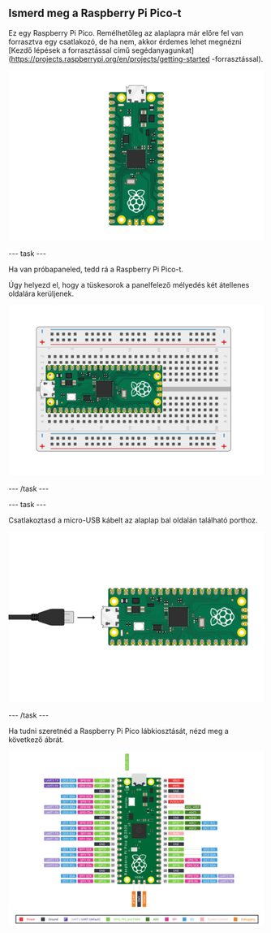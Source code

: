 ## Ismerd meg a Raspberry Pi Pico-t

Ez egy Raspberry Pi Pico. Remélhetőleg az alaplapra már előre fel van forrasztva egy csatlakozó, de ha nem, akkor érdemes lehet megnézni [Kezdő lépések a forrasztással című segédanyagunkat] (https://projects.raspberrypi.org/en/projects/getting-started -forrasztással).

![Raspberry Pi Pico](images/Pico-Top-Headers.png)

\--- task ---

Ha van próbapaneled, tedd rá a Raspberry Pi Pico-t.

Úgy helyezd el, hogy a tüskesorok a panelfelező mélyedés két átellenes oldalára kerüljenek.

![Pico próbapanelen](images/Pico-Top-Breadboard.png)

\--- /task ---

\--- task ---

Csatlakoztasd a micro-USB kábelt az alaplap bal oldalán található porthoz.

![Micro-USB kábel csatlakoztatása Pico-hoz](images/Pico-Top-Plug-v2.png)

\--- /task ---

Ha tudni szeretnéd a Raspberry Pi Pico lábkiosztását, nézd meg a következő ábrát.

![Raspberry Pi Pico lábkiosztása](images/Pico-R3-Pinout.png)

